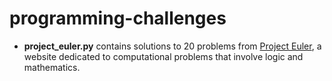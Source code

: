 programming-challenges
======================
- **project_euler.py** contains solutions to 20 problems from [Project Euler](http://projecteuler.net/), a website dedicated to computational problems that involve logic and mathematics.
